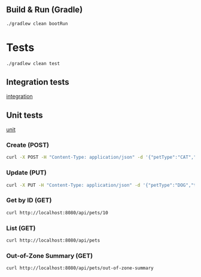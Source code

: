 ## Build & Run (Gradle)

```bash
./gradlew clean bootRun
```

# Tests

```bash
./gradlew clean test
```

## Integration tests
[integration](src/test/java/com/tractive/pettracker/integration)

## Unit tests
[unit](src/test/java/com/tractive/pettracker/unit)


### Create (POST)
```bash
curl -X POST -H "Content-Type: application/json" -d '{"petType":"CAT","trackerType":"SMALL","ownerId":123,"inZone":false,"lostTracker":false}' http://localhost:8080/api/pets
```

### Update (PUT)
```bash
curl -X PUT -H "Content-Type: application/json" -d '{"petType":"DOG","trackerType":"MEDIUM","ownerId":123,"inZone":true}' http://localhost:8080/api/pets/10
```

### Get by ID (GET)
```bash
curl http://localhost:8080/api/pets/10
```

### List (GET)
```bash
curl http://localhost:8080/api/pets
```

### Out-of-Zone Summary (GET)
```bash
curl http://localhost:8080/api/pets/out-of-zone-summary
```